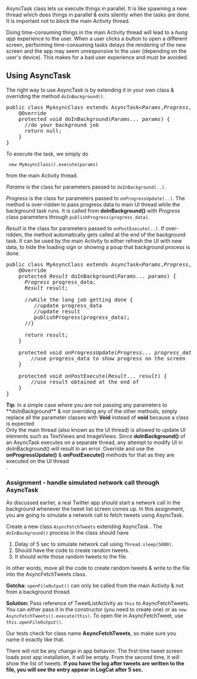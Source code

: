 
AsyncTask class lets us execute things in parallel. It is like spawning a new thread which does things in parallel & exits silently when the tasks are done. It is important not to *block* the main Activity thread. 

Doing time-consuming things in the main Activity thread will lead to a *hung app* experience to the user. When a user clicks a button to open a different screen, performing time-consuming tasks delays the rendering of the new screen and the app may seem unresponsive to the user (depending on the user's device). This makes for a bad user experience and must be avoided.

## Using AsyncTask 

The right way to use AsyncTask is by extending it in your own class & overriding the method `doInBackground()`.

<pre>
public class MyAsyncClass extends AsyncTask&lt;<i>Params</i>,<i>Progress</i>,<i>Result</i>&gt; {
	@Override
	protected void doInBackground(<i>Params</i>... <i>params</i>) {
	  //do your background job
	  return null;
	}
}
</pre>

To execute the task, we simply do

     new MyAsyncClass().execute(params)

from the main Activity thread. 

*Params* is the class for parameters passed to `doInBackground(..)`. 

*Progress* is the class for parameters passed to `onProgressUpdate(..)`. The method is over-ridden to pass progress data to main UI thread while the background task runs. It is called from **doInBackground()** with *Progress* class parameters through `publishProgress(progress_data)`.

*Result* is the class for parameters passed to `onPostExecute(..)`. If over-ridden, the method automatically gets called at the end of the background task. It can be used by the main Activity to either refresh the UI with new data, to hide the loading sign or showing a poup that background process is done.

<pre>
public class MyAsyncClass extends AsyncTask&lt;<i>Params</i>,<i>Progress</i>,<i>Result</i>&gt; {
	@Override
	protected <i>Result</i> doInBackground(<i>Params</i>... <i>params</i>) {
	  <i>Progress</i> progress_data;
	  <i>Result</i> result;

	  //while the long job getting done {
	     //update progress_data
		 //update result 
		 publishProgress(progress_data);
	  //}
	  
	  return result;
	}

	protected void onProgressUpdate(<i>Progress</i>... <i>progress_data</i>) {
		//use progress_data to show progress on the screen
	}

	protected void onPostExecute(<i>Result</i>... <i>result</i>) {
		//use result obtained at the end of 
	}
}
</pre>


<div class="alert alert-info"><b>Tip</b>: In a simple case where you are not passing any parameters to **doInBackground** & not overriding any of the other methods, simply replace all the parameter classes with <b>Void</b> instead of <b>void</b> because a class is expected</div>

<div class="alert alert-danger">Only the main thread (also known as the UI thread) is allowed to update UI elements such as TextViews and ImageViews. Since <b>doInBackground()</b> of an AsyncTask executes on a separate thread, any attempt to modify UI in doInBackground() will result in an error. Override and use the <b>onProgressUpdate()</b> & <b>onPostExecute()</b> methods for that as they are executed on the UI thread</div>.

### Assignment - handle simulated network call through AsyncTask

As discussed earlier, a real Twitter app should start a network call in the background whenever the tweet list screen comes up. In this assignment, you are going to simulate a network call to fetch tweets using AsyncTask. 

Create a new class `AsyncFetchTweets` extending AsyncTask . The `doInBackground()` process in the class should have 

1. Delay of 5 sec to simulate network call using `Thread.sleep(5000)`. 
2. Should have the code to create random tweets.
3. It should write those random tweets to the file.

In other words, move all the code to create random tweets & write to the file into the AsyncFetchTweets class.

**Gotcha:** `openFileOutput()` can only be called from the main Activity & not from a background thread. 

**Solution:** Pass reference of TweetListActivity as `this` to AsyncFetchTweets. You can either pass it in the constructor (you need to create one) or as `new AsyncFetchTweets().execute(this)`. To open file in AsyncFetchTweet, use `this.openFileOutput()`.

<div class="alert alert-warning">Our tests check for class name <b>AsyncFetchTweets</b>, so make sure you name it exactly like that.</div>

There will not be any change in app behavior. The first time tweet screen loads post app installation, it will be empty. From the second time, it will show the list of tweets. **If you have the log after tweets are written to the file, you will see the entry appear in LogCat after 5 sec.**
